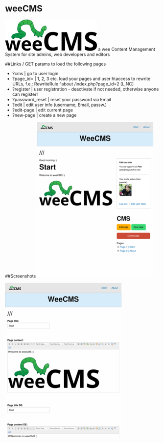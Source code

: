 # weeCMS
<img src="https://raw.githubusercontent.com/peteee/weeCMS/master/img/weeCMS-logo-S.png"/>
a wee Content Management System for site admins, web developers and editors

##Links / GET params to load the following pages
- ?cms | go to user login
- ?page_id= | 1, 2, 3 etc. load your pages and user htaccess to rewrite URLs, f.e.: RewriteRule ^about /index.php?page_id=2 [L,NC]
- ?register | user registration - deactivate if not needed, otherwise anyone can register!
- ?password_reset | reset your password via Email
- ?edit | edit user info (username, Email, passw.)
- ?edit-page | edit current page
- ?new-page | create a new page

##Screenshots
<img src="https://raw.githubusercontent.com/peteee/weeCMS/master/screenshots/Screen%20Shot%202021-04-21%20at%2010.53.36.png" width="380" alt="Screen shot 1"/>

<img src="https://raw.githubusercontent.com/peteee/weeCMS/master/screenshots/Screen%20Shot%202021-04-21%20at%2010.55.11.png" width="380" alt="Screen shot 1"/>
